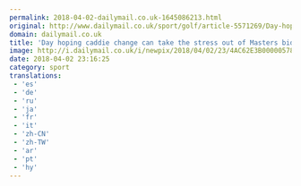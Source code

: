```yaml
---
permalink: 2018-04-02-dailymail.co.uk-1645086213.html
original: http://www.dailymail.co.uk/sport/golf/article-5571269/Day-hoping-caddie-change-stress-Masters-bid.html?ITO=1490&ns_mchannel=rss&ns_campaign=1490
domain: dailymail.co.uk
title: 'Day hoping caddie change can take the stress out of Masters bid'
image: http://i.dailymail.co.uk/i/newpix/2018/04/02/23/4AC62E3B00000578-0-image-a-42_1522709598542.jpg
date: 2018-04-02 23:16:25
category: sport
translations: 
 - 'es'
 - 'de'
 - 'ru'
 - 'ja'
 - 'fr'
 - 'it'
 - 'zh-CN'
 - 'zh-TW'
 - 'ar'
 - 'pt'
 - 'hy'
---
```


